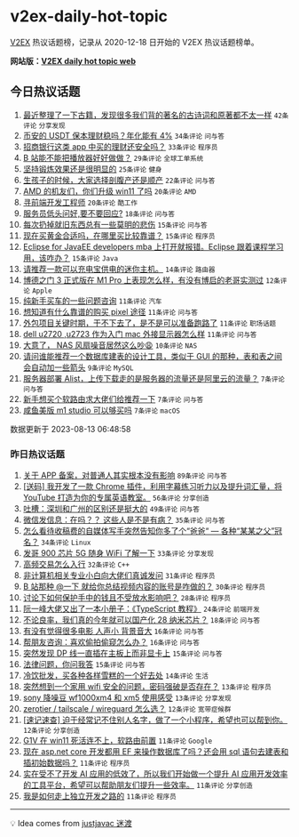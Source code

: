 # v2ex-daily-hot-topic

[V2EX](https://www.v2ex.com/) 热议话题榜，记录从 2020-12-18 日开始的 V2EX 热议话题榜单。

**网站版：[V2EX daily hot topic web](https://boojack.github.io/v2ex-daily-hot-topic-web/)**

## 今日热议话题

<!-- TODAY BEGIN -->

1. [最近整理了一下古籍，发现很多我们背的著名的古诗词和原著都不太一样](https://www.v2ex.com/t/964852) `42条评论` `分享发现`
1. [币安的 USDT 保本理财稳吗？年化能有 4%](https://www.v2ex.com/t/964845) `34条评论` `问与答`
1. [招商银行这类 app 中买的理财还安全吗？](https://www.v2ex.com/t/964816) `33条评论` `程序员`
1. [B 站能不能把播放器好好做做？](https://www.v2ex.com/t/964811) `29条评论` `全球工单系统`
1. [坚持锻炼效果还是很明显的](https://www.v2ex.com/t/964821) `25条评论` `健身`
1. [生孩子的时候，大家选择剖腹产还是顺产](https://www.v2ex.com/t/964819) `22条评论` `问与答`
1. [AMD 的机友们，你们升级 win11 了吗](https://www.v2ex.com/t/964817) `20条评论` `AMD`
1. [寻前端开发工程师](https://www.v2ex.com/t/964813) `20条评论` `酷工作`
1. [服务员低头问好,要不要回应?](https://www.v2ex.com/t/964814) `18条评论` `问与答`
1. [每次扔掉就旧东西总有一些莫明的悲伤](https://www.v2ex.com/t/964833) `15条评论` `问与答`
1. [现在买黄金合适吗，在哪里买比较靠谱？](https://www.v2ex.com/t/964831) `15条评论` `程序员`
1. [Eclipse for JavaEE developers mba 上打开就报错。Eclipse 跟着课程学习用，该咋办？](https://www.v2ex.com/t/964828) `15条评论` `Java`
1. [请推荐一款可以充电宝供电的迷你主机。](https://www.v2ex.com/t/964823) `14条评论` `路由器`
1. [博德之门 3 正式版在 M1 Pro 上表现怎么样，有没有博启的老哥实测过](https://www.v2ex.com/t/964825) `12条评论` `Apple`
1. [纯新手买车的一些问题咨询](https://www.v2ex.com/t/964843) `11条评论` `汽车`
1. [想知道有什么靠谱的购买 pixel 途径](https://www.v2ex.com/t/964837) `11条评论` `问与答`
1. [外包项目关键时期，干不下去了，是不是可以准备跑路了](https://www.v2ex.com/t/964835) `11条评论` `职场话题`
1. [dell u2720 ,u2723 作为入门 mac 外接显示器怎么样](https://www.v2ex.com/t/964834) `11条评论` `问与答`
1. [大意了， NAS 风扇噪音居然这么吵😩](https://www.v2ex.com/t/964850) `10条评论` `NAS`
1. [请问谁能推荐一个数据库建表的设计工具，类似于 GUI 的那种，表和表之间会自动加一些箭头](https://www.v2ex.com/t/964853) `9条评论` `MySQL`
1. [服务器部署 Alist，上传下载走的是服务器的流量还是阿里云的流量？](https://www.v2ex.com/t/964830) `7条评论` `问与答`
1. [新手想买个软路由求大佬们给推荐一下](https://www.v2ex.com/t/964829) `7条评论` `问与答`
1. [咸鱼美版 m1 studio 可以够买吗](https://www.v2ex.com/t/964815) `7条评论` `macOS`

数据更新于 2023-08-13 06:48:58

<!-- TODAY END -->

### 昨日热议话题

<!-- YESTERDAY BEGIN -->

1. [关于 APP 备案，对普通人其实根本没有影响](https://www.v2ex.com/t/964721) `89条评论` `问与答`
1. [[送码] 我开发了一款 Chrome 插件，利用字幕练习听力以及提升词汇量，将 YouTube 打造为你的专属英语教室。](https://www.v2ex.com/t/964624) `56条评论` `分享创造`
1. [吐槽：深圳和广州的区别还是挺大的](https://www.v2ex.com/t/964638) `49条评论` `问与答`
1. [微信发信息：在吗？？ 这些人是不是有病？](https://www.v2ex.com/t/964776) `35条评论` `问与答`
1. [怎么看待收稿费的自媒体写手突然告知你多了个“爸爸“ — 各种“某某之父”冠名？](https://www.v2ex.com/t/964697) `34条评论` `Linux`
1. [发哥 900 芯片 5G 随身 WiFi 了解一下](https://www.v2ex.com/t/964709) `33条评论` `分享发现`
1. [高频交易怎么入行](https://www.v2ex.com/t/964634) `32条评论` `C++`
1. [非计算机相关专业小白向大佬们真诚发问](https://www.v2ex.com/t/964674) `31条评论` `程序员`
1. [B 站那种 @一下 就给你总结视频内容的账号是咋做的？](https://www.v2ex.com/t/964642) `30条评论` `程序员`
1. [讨论下如何保护手中的钱且不受放水影响吧？](https://www.v2ex.com/t/964769) `28条评论` `程序员`
1. [阮一峰大佬又出了一本小册子：《TypeScript 教程》](https://www.v2ex.com/t/964635) `24条评论` `前端开发`
1. [不论良率，我们真的今年就可以国产化 28 纳米芯片？](https://www.v2ex.com/t/964701) `18条评论` `问与答`
1. [有没有觉得很多电影 人声小 背景音大](https://www.v2ex.com/t/964661) `16条评论` `问与答`
1. [帮朋友咨询：喜欢偷拍偷窥怎么办？](https://www.v2ex.com/t/964652) `16条评论` `问与答`
1. [突然发现 DP 线一直插在主板上而非显卡上](https://www.v2ex.com/t/964733) `15条评论` `问与答`
1. [法律问题，你问我答](https://www.v2ex.com/t/964708) `15条评论` `问与答`
1. [冷饮批发，买各种各样雪糕的一个好去处](https://www.v2ex.com/t/964768) `14条评论` `生活`
1. [突然想到一个家用 wifi 安全的问题，密码强破是否存在？](https://www.v2ex.com/t/964798) `13条评论` `程序员`
1. [sony 降噪豆 wf1000xm4 和 xm5 使用感受](https://www.v2ex.com/t/964654) `13条评论` `分享发现`
1. [zerotier / tailscale / wireguard 怎么选？](https://www.v2ex.com/t/964767) `12条评论` `宽带症候群`
1. [[速记速查] 迫于经常记不住别人名字，做了一个小程序，希望也可以帮到你。](https://www.v2ex.com/t/964730) `12条评论` `分享创造`
1. [G1V 在 win11 死活连不上，软路由前置](https://www.v2ex.com/t/964765) `11条评论` `Google`
1. [现在 asp.net core 开发都用 EF 来操作数据库了吗？还会用 sql 语句去建表和插初始数据吗？](https://www.v2ex.com/t/964755) `11条评论` `程序员`
1. [实在受不了开发 AI 应用的低效了，所以我们开始做一个提升 AI 应用开发效率的工具平台，希望可以帮助朋友们提升一些效率。](https://www.v2ex.com/t/964715) `11条评论` `分享创造`
1. [我是如何走上独立开发之路的](https://www.v2ex.com/t/964695) `11条评论` `程序员`

<!-- YESTERDAY END -->

---

💡 Idea comes from [justjavac 迷渡](https://github.com/justjavac/)
